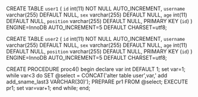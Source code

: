 

CREATE TABLE `user1` (
  `id` int(11) NOT NULL AUTO_INCREMENT,
  `username` varchar(255) DEFAULT NULL,
  `sex` varchar(255) DEFAULT NULL,
  `age` int(11) DEFAULT NULL,
  `position` varchar(255) DEFAULT NULL,
  PRIMARY KEY (`id`)
) ENGINE=InnoDB AUTO_INCREMENT=5 DEFAULT CHARSET=utf8;

CREATE TABLE `user2` (
  `id` int(11) NOT NULL AUTO_INCREMENT,
  `username` varchar(255) DEFAULT NULL,
  `sex` varchar(255) DEFAULT NULL,
  `age` int(11) DEFAULT NULL,
  `position` varchar(255) DEFAULT NULL,
  PRIMARY KEY (`id`)
) ENGINE=InnoDB AUTO_INCREMENT=5 DEFAULT CHARSET=utf8;


CREATE PROCEDURE proc4()
    begin
        declare var int DEFAULT 1;
        set var=1;
        while var<3 do
		    SET @select = CONCAT('alter table user',var,' add add_sname_last3 VARCHAR(30)');
			PREPARE pr1 FROM @select;
			EXECUTE pr1;
            set var=var+1;
        end while;
    end;
